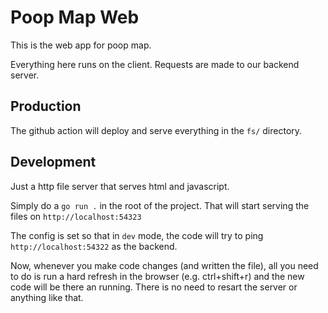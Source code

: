# Poop Map Web

This is the web app for poop map.

Everything here runs on the client. Requests are made to our backend server.

## Production

The github action will deploy and serve everything in the `fs/` directory.

## Development

Just a http file server that serves html and javascript.

Simply do a `go run .` in the root of the project.
That will start serving the files on `http://localhost:54323`

The config is set so that in `dev` mode, the code will try to ping `http://localhost:54322` as the backend.

Now, whenever you make code changes (and written the file), all you need to do is run a hard refresh in the browser (e.g. ctrl+shift+r) and the new code will be there an running.
There is no need to resart the server or anything like that.
